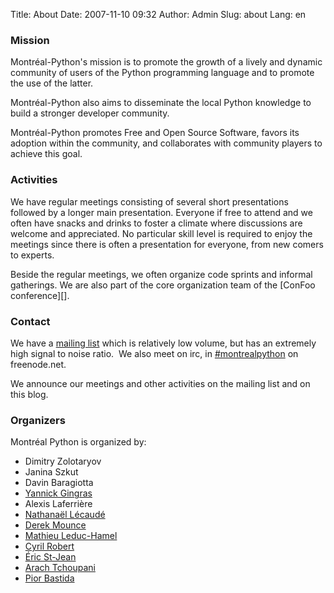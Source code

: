 Title: About
Date: 2007-11-10 09:32
Author: Admin
Slug: about
Lang: en

<!--:en-->

### Mission

Montréal-Python's mission is to promote the growth of a lively and
dynamic community of users of the Python programming language and to
promote the use of the latter.

</p>
Montréal-Python also aims to disseminate the local Python knowledge to
build a stronger developer community.

Montréal-Python promotes Free and Open Source Software, favors its
adoption within the community, and collaborates with community players
to achieve this goal.

### Activities

We have regular meetings consisting of several short presentations
followed by a longer main presentation. Everyone if free to attend and
we often have snacks and drinks to foster a climate where discussions
are welcome and appreciated. No particular skill level is required to
enjoy the meetings since there is often a presentation for everyone,
from new comers to experts.

</p>
Beside the regular meetings, we often organize code sprints and informal
gatherings. We are also part of the core organization team of the
[ConFoo conference][].

### Contact

We have a [mailing list][] which is relatively low volume, but has an
extremely high signal to noise ratio.  We also meet on irc, in
[\#montrealpython][] on freenode.net.

</p>
We announce our meetings and other activities on the mailing list and on
this blog.

### Organizers

Montréal Python is organized by:

-   Dimitry Zolotaryov
-   Janina Szkut
-   Davin Baragiotta
-   [Yannick Gingras][]
-   Alexis Laferrière
-   [Nathanaël Lécaudé][]
-   [Derek Mounce][]
-   [Mathieu Leduc-Hamel][]
-   [Cyril Robert][]
-   [Éric St-Jean][]
-   [Arach Tchoupani][]
-   [Pior Bastida][]

<div id="_mcePaste" style="overflow: hidden; position: absolute; left: -10000px; top: 478px; width: 1px; height: 1px;">
</p>
Mission

Montréal-Python's mission is to promote the growth of a lively and
dynamic community of users of the Python programming language and to
promote the use of the latter.

Montréal-Python also aims to disseminate the local Python knowledge to
build a stronger developer community.

Montréal-Python promotes Free and Open Source Software, favors its
adoption within the community, and collaborates with community players
to achieve this goal. Activities

We have regular meetings consisting of several short presentations
followed by a longer main presentation. Everyone if free to attend and
we often have snacks and drinks to foster a climate where discussions
are welcome and appreciated. No particular skill level is required to
enjoy the meetings since there is often a presentation for everyone,
from new comers to experts.

Beside the regular meetings, we often organize code sprints and informal
gatherings. We are also part of the core organization team of the ConFoo
conference. Contact

We have a mailing list which is relatively low volume, but has an
extremely high signal to noise ratio.

We announce our meetings and other activities on the mailing list and on
this blog. Organizers

Montréal Python is organized by:

\* Davin Baragiotta \* Yannick Gingras \* Alexis Laferrière \* Nathanaël
Lécaudé \* Mathieu Leduc-Hamel \* Cyril Robert \* Éric St-Jean \* Arach
Tchoupani \* Pior Bastida

<p>
</div>
<!--:-->

</p>

  [ConFoo conference]: http://confoo.ca/en/
  [mailing list]: http://groups.google.com/group/montrealpython
    "MontrealPython google group"
  [\#montrealpython]: irc://irc.freenode.net/montreal-python
  [Yannick Gingras]: http://ygingras.net
  [Nathanaël Lécaudé]: http://studioimaginaire.com
  [Derek Mounce]: http://silkseed.com
  [Mathieu Leduc-Hamel]: http://mlhamel.org
  [Cyril Robert]: http://savetheions.com/
  [Éric St-Jean]: http://wwd.ca/
  [Arach Tchoupani]: http://tchoupani.com/
  [Pior Bastida]: http://www.linkedin.com/in/piorbastida
